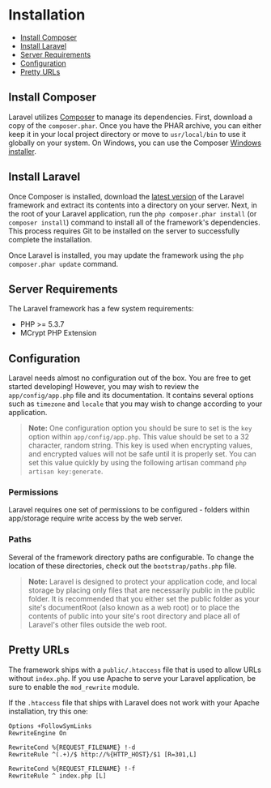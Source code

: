 # Installation

- [Install Composer](#install-composer)
- [Install Laravel](#install-laravel)
- [Server Requirements](#server-requirements)
- [Configuration](#configuration)
- [Pretty URLs](#pretty-urls)

<a name="install-composer"></a>
## Install Composer

Laravel utilizes [Composer](http://getcomposer.org) to manage its dependencies. First, download a copy of the `composer.phar`. Once you have the PHAR archive, you can either keep it in your local project directory or move to `usr/local/bin` to use it globally on your system. On Windows, you can use the Composer [Windows installer](https://getcomposer.org/Composer-Setup.exe).

<a name="install-laravel"></a>
## Install Laravel

Once Composer is installed, download the [latest version](https://github.com/laravel/laravel/archive/master.zip) of the Laravel framework and extract its contents into a directory on your server. Next, in the root of your Laravel application, run the `php composer.phar install` (or `composer install`) command to install all of the framework's dependencies. This process requires Git to be installed on the server to successfully complete the installation.

Once Laravel is installed, you may update the framework using the `php composer.phar update` command.

<a name="server-requirements"></a>
## Server Requirements

The Laravel framework has a few system requirements:

- PHP >= 5.3.7
- MCrypt PHP Extension

<a name="configuration"></a>
## Configuration

Laravel needs almost no configuration out of the box. You are free to get started developing! However, you may wish to review the `app/config/app.php` file and its documentation. It contains several options such as `timezone` and `locale` that you may wish to change according to your application.

> **Note:** One configuration option you should be sure to set is the `key` option within `app/config/app.php`. This value should be set to a 32 character, random string. This key is used when encrypting values, and encrypted values will not be safe until it is properly set. You can set this value quickly by using the following artisan command `php artisan key:generate`.

<a name="permissions"></a>
### Permissions
Laravel requires one set of permissions to be configured - folders within app/storage require write access by the web server.

<a name="paths"></a>
### Paths

Several of the framework directory paths are configurable. To change the location of these directories, check out the `bootstrap/paths.php` file.

> **Note:** Laravel is designed to protect your application code, and local storage by placing only files that are necessarily public in the public folder.  It is recommended that you either set the public folder as your site's documentRoot (also known as a web root) or to place the contents of public into your site's root directory and place all of Laravel's other files outside the web root. 

<a name="pretty-urls"></a>
## Pretty URLs

The framework ships with a `public/.htaccess` file that is used to allow URLs without `index.php`. If you use Apache to serve your Laravel application, be sure to enable the `mod_rewrite` module.

If the `.htaccess` file that ships with Laravel does not work with your Apache installation, try this one:

	Options +FollowSymLinks
	RewriteEngine On

	RewriteCond %{REQUEST_FILENAME} !-d
	RewriteRule ^(.+)/$ http://%{HTTP_HOST}/$1 [R=301,L]

	RewriteCond %{REQUEST_FILENAME} !-f
	RewriteRule ^ index.php [L]
